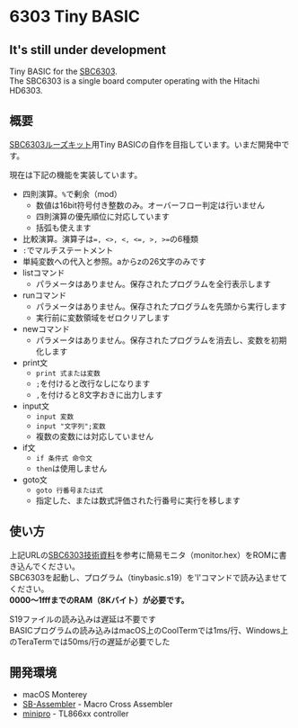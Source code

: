 # 6303 Tiny BASIC
## It's still under development
Tiny BASIC for the [SBC6303](https://vintagechips.wordpress.com/2018/04/26/sbc6303ルーズキット/).  
The SBC6303 is a single board computer operating with the Hitachi HD6303.

## 概要
[SBC6303ルーズキット](https://vintagechips.wordpress.com/2018/04/26/sbc6303ルーズキット/)用Tiny BASICの自作を目指しています。いまだ開発中です。

現在は下記の機能を実装しています。

- 四則演算。`%`で剰余（mod）
  - 数値は16bit符号付き整数のみ。オーバーフロー判定は行いません
  - 四則演算の優先順位に対応しています
  - 括弧も使えます
- 比較演算。演算子は`=, <>, <, <=, >, >=`の6種類
- `:`でマルチステートメント
- 単純変数への代入と参照。aからzの26文字のみです
- listコマンド
  - パラメータはありません。保存されたプログラムを全行表示します
- runコマンド
  - パラメータはありません。保存されたプログラムを先頭から実行します
  - 実行前に変数領域をゼロクリアします
- newコマンド
  - パラメータはありません。保存されたプログラムを消去し、変数を初期化します
- print文
  - `print 式または変数`
  - `;`を付けると改行なしになります
  - `,`を付けると8文字おきに出力します
- input文
  - `input 変数`
  - `input "文字列";変数`
  - 複数の変数には対応していません
- if文
  - `if 条件式 命令文`
  - `then`は使用しません
- goto文
  - `goto 行番号または式`
  - 指定した、または数式評価された行番号に実行を移します

## 使い方
上記URLの[SBC6303技術資料](http://www.amy.hi-ho.ne.jp/officetetsu/storage/sbc6303_techdata.pdf)を参考に簡易モニタ（monitor.hex）をROMに書き込んでください。  
SBC6303を起動し、プログラム（tinybasic.s19）を'l'コマンドで読み込ませてください。  
**$0000〜$1fffまでのRAM（8Kバイト）が必要です。**  

S19ファイルの読み込みは遅延は不要です  
BASICプログラムの読み込みはmacOS上のCoolTermでは1ms/行、Windows上のTeraTermでは50ms/行の遅延が必要でした

## 開発環境
- macOS Monterey
- [SB-Assembler](https://www.sbprojects.net/sbasm/) - Macro Cross Assembler
- [minipro](https://gitlab.com/DavidGriffith/minipro.git) - TL866xx controller
